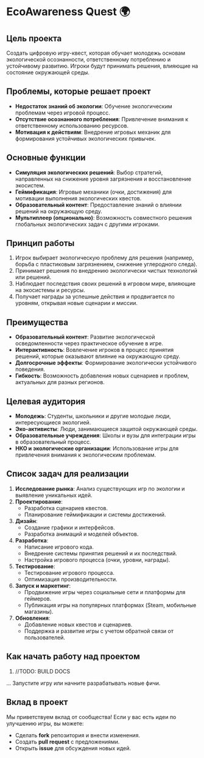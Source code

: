 # **EcoAwareness Quest** 🌍

## **Цель проекта**
Создать цифровую игру-квест, которая обучает молодежь основам экологической осознанности, ответственному потреблению и устойчивому развитию. Игроки будут принимать решения, влияющие на состояние окружающей среды.

## **Проблемы, которые решает проект**
- **Недостаток знаний об экологии**: Обучение экологическим проблемам через игровой процесс.
- **Отсутствие осознанного потребления**: Привлечение внимания к ответственному использованию ресурсов.
- **Мотивация к действиям**: Внедрение игровых механик для формирования устойчивых экологических привычек.

## **Основные функции**
- **Симуляция экологических решений**: Выбор стратегий, направленных на снижение уровня загрязнения и восстановление экосистем.
- **Геймификация**: Игровые механики (очки, достижения) для мотивации выполнения экологических квестов.
- **Образовательный контент**: Предоставление знаний о влиянии решений на окружающую среду.
- **Мультиплеер (опционально)**: Возможность совместного решения глобальных экологических задач с другими игроками.

## **Принцип работы**
1. Игрок выбирает экологическую проблему для решения (например, борьба с пластиковым загрязнением, снижение углеродного следа).
2. Принимает решения по внедрению экологически чистых технологий или решений.
3. Наблюдает последствия своих решений в игровом мире, влияющие на экосистемы и ресурсы.
4. Получает награды за успешные действия и продвигается по уровням, открывая новые сценарии и миссии.

## **Преимущества**
- **Образовательный контент**: Развитие экологической осведомленности через практическое обучение в игре.
- **Интерактивность**: Вовлечение игроков в процесс принятия решений, которые оказывают влияние на окружающую среду.
- **Долгосрочные эффекты**: Формирование экологически устойчивого поведения.
- **Гибкость**: Возможность добавления новых сценариев и проблем, актуальных для разных регионов.

## **Целевая аудитория**
- **Молодежь**: Студенты, школьники и другие молодые люди, интересующиеся экологией.
- **Эко-активисты**: Люди, занимающиеся защитой окружающей среды.
- **Образовательные учреждения**: Школы и вузы для интеграции игры в образовательный процесс.
- **НКО и экологические организации**: Использование игры для привлечения внимания к экологическим проблемам.

## **Список задач для реализации**
1. **Исследование рынка**: Анализ существующих игр по экологии и выявление уникальных идей.
2. **Проектирование**:
   - Разработка сценариев квестов.
   - Планирование геймификации и системы достижений.
3. **Дизайн**:
   - Создание графики и интерфейсов.
   - Разработка анимаций и моделей объектов.
4. **Разработка**:
   - Написание игрового кода.
   - Внедрение системы принятия решений и их последствий.
   - Настройка игрового процесса (очки, уровни, награды).
5. **Тестирование**:
   - Тестирование игрового процесса.
   - Оптимизация производительности.
6. **Запуск и маркетинг**:
   - Продвижение игры через социальные сети и платформы для геймеров.
   - Публикация игры на популярных платформах (Steam, мобильные магазины).
7. **Обновления**:
   - Добавление новых квестов и сценариев.
   - Поддержка и развитие игры с учетом обратной связи от пользователей.

## **Как начать работу над проектом**
1. //TODO: BUILD DOCS

... Запустите игру или начните разрабатывать новые фичи.

## **Вклад в проект**
Мы приветствуем вклад от сообщества! Если у вас есть идеи по улучшению игры, вы можете:
- Сделать **fork** репозитория и внести изменения.
- Создать **pull request** с предложениями.
- Открыть **issue** для обсуждения новых идей.
